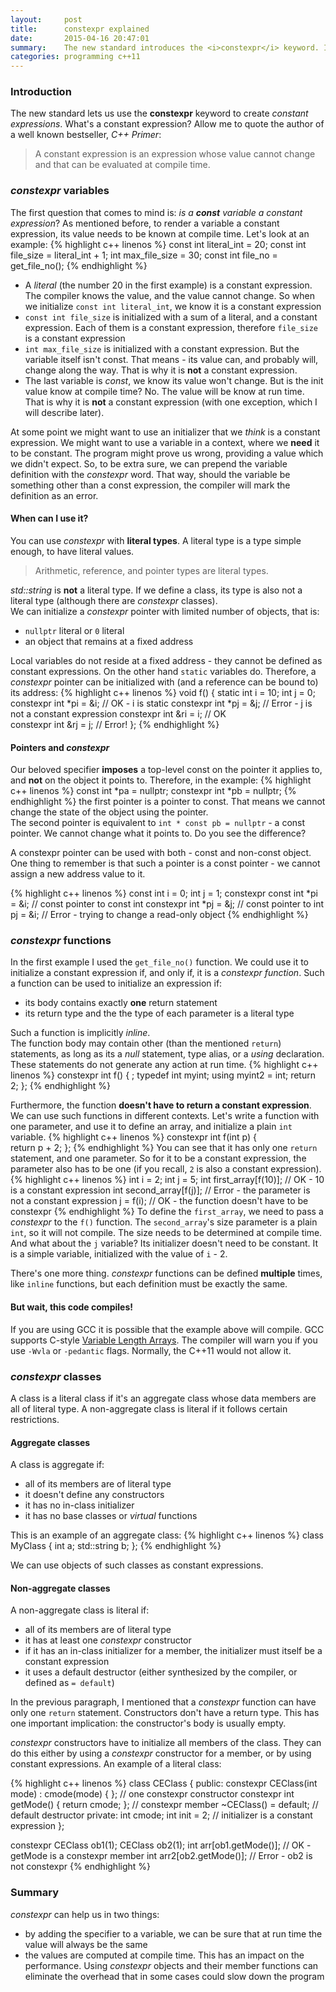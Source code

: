 ```yaml
---
layout:     post
title:      constexpr explained
date:       2015-04-16 20:47:01
summary:    The new standard introduces the <i>constexpr</i> keyword. In this post I will try to explain when to use it, and provide some examples. 
categories: programming c++11 
---
```


### Introduction

The new standard lets us use the **constexpr** keyword to create _constant expressions_. What's a constant expression? Allow me to quote the author of a well known bestseller, _C++ Primer_: 
> A constant expression is an expression whose value cannot change and that can be evaluated at compile time.

### _constexpr_ variables

The first question that comes to mind is: _is a **const** variable a constant expression_? As mentioned before, to render a variable a constant expression, its value needs to be known at compile time. Let's look at an example:
{% highlight c++ linenos %}
const int literal_int = 20;
const int file_size = literal_int + 1;
int max_file_size = 30;
const int file_no = get_file_no();
{% endhighlight %} 
 * A _literal_ (the number 20 in the first example) is a constant expression. The compiler knows the value, and the value cannot change. So when we initialize `const int literal_int`, we know it is a constant expression
 * `const int file_size` is initialized with a sum of a literal, and a constant expression. Each of them is a constant expression, therefore `file_size` is a constant expression
 * `int max_file_size` is initialized with a constant expression. But the variable itself isn't const. That means - its value can, and probably will, change along the way. That is why it is **not** a constant expression.
 * The last variable is _const_, we know its value won't change. But is the init value know at compile time? No. The value will be know at run time. That is why it is **not** a constant expression (with one exception, which I will describe later).    
 
At some point we might want to use an initializer that we _think_ is a constant expression. We might want to use a variable in a context, where we **need** it to be constant. The program might prove us wrong, providing a value which we didn't expect. So, to be extra sure, we can prepend the variable definition with the _constexpr_ word. That way, should the variable be something other than a const expression, the compiler will mark the definition as an error. 
 
#### When can I use it?
 
You can use _constexpr_ with **literal types**. A literal type is a type simple enough, to have literal values. 
>Arithmetic, reference, and pointer types are literal types.

_std::string_ is **not** a literal type. If we define a class, its type is also not a literal type (although there are _constexpr_ classes).    
We can initialize a _constexpr_ pointer with limited number of objects, that is:

 * `nullptr` literal or `0` literal
 *  an object that remains at a fixed address 
 
Local variables do not reside at a fixed address - they cannot be defined as constant expressions. On the other hand `static` variables do. Therefore, a _constexpr_ pointer can be initialized with (and a reference can be bound to) its address:
{% highlight c++ linenos %}
void f() 
{
	 static int i = 10;
	 int j = 0;
	 constexpr int *pi = &i;		// OK - i is static
	 constexpr int *pj = &j;		// Error - j is not a constant expression
	 constexpr int &ri = i;		 // OK  
	 constexpr int &rj = j;		 // Error!
};
{% endhighlight %} 

#### Pointers and _constexpr_

Our beloved specifier **imposes** a top-level const on the pointer it applies to, and **not** on the object it points to. Therefore, in the example:
{% highlight c++ linenos %}
const int *pa = nullptr;
constexpr int *pb = nullptr;
{% endhighlight %}
the first pointer is a pointer to const. That means we cannot change the state of the object using the pointer.    
The second pointer is equivalent to `int * const pb = nullptr` - a const pointer. We cannot change what it points to. Do you see the difference?    

A constexpr pointer can be used with both - const and non-const object. One thing to remember is that such a pointer is a const pointer - we cannot assign a new address value to it.

{% highlight c++ linenos %}
const int i = 0;
int j = 1;
constexpr const int *pi = &i;    // const pointer to const int
constexpr int *pj = &j;		 	// const pointer to int 
pj = &i;						  // Error - trying to change a read-only object
{% endhighlight %}

### _constexpr_ functions
In the first example I used the `get_file_no()` function. We could use it to initialize a constant expression if, and only if, it is a _constexpr function_. Such a function can be used to initialize an expression if:

 * its body contains exactly **one** return statement
 * its return type and the the type of each parameter is a literal type
 
Such a function is implicitly _inline_.    
The function body may contain other (than the mentioned `return`) statements, as long as its a _null_ statement, type alias, or a _using_ declaration. These statements do not generate any action at run time. 
{% highlight c++ linenos %}
constexpr int f() 
{ ; 
  typedef int myint; 
  using myint2 = int; 
  return 2; 
};
{% endhighlight %}

Furthermore, the function **doesn't have to return a constant expression**. We can use such functions in different contexts. Let's write a function with one parameter, and use it to define an array, and initialize a plain `int` variable. 
{% highlight c++ linenos %}
constexpr int f(int p) 
{  
  return p + 2; 
};
{% endhighlight %}
You can see that it has only one `return` statement, and one parameter. So for it to be a constant expression, the parameter also has to be one (if you recall, `2` is also a constant expression). 
{% highlight c++ linenos %}
int i = 2;
int j = 5;
int first_array[f(10)];	 // OK - 10 is a constant expression
int second_array[f(j)];		// Error - the parameter is not a constant expression
j = f(i);					// OK - the function doesn't have to be constexpr
{% endhighlight %}
To define the `first_array`, we need to pass a _constexpr_ to the `f()` function. The `second_array`'s size parameter is a plain `int`, so it will not compile. The size needs to be determined at compile time.    
And what about the `j` variable? Its initializer doesn't need to be constant. It is a simple variable, initialized with the value of `i` - 2.

There's one more thing. _constexpr_ functions can be defined **multiple** times, like `inline` functions, but each definition must be exactly the same.

#### But wait, this code compiles!

If you are using GCC it is possible that the example above will compile. GCC supports C-style [Variable Length Arrays](https://gcc.gnu.org/onlinedocs/gcc/Variable-Length.html). The compiler will warn you if you use `-Wvla` or `-pedantic` flags. Normally, the C++11 would not allow it.

### _constexpr_ classes

A class is a literal class if it's an aggregate class whose data members are all of literal type. A non-aggregate class is literal if it follows certain restrictions.

#### Aggregate classes

A class is aggregate if:
 
 * all of its members are of literal type
 * it doesn't define any constructors
 * it has no in-class initializer
 * it has no base classes or _virtual_ functions
 
This is an example of an aggregate class:
{% highlight c++ linenos %}
class MyClass 
{
	int a;
	std::string b;
};
{% endhighlight %}

We can use objects of such classes as constant expressions.

#### Non-aggregate classes

A non-aggregate class is literal if:

 * all of its members are of literal type
 * it has at least one _constexpr_ constructor
 * if it has an in-class initializer for a member, the initializer must itself be a constant expression
 * it uses a default destructor (either synthesized by the compiler, or defined as `= default`)
 
In the previous paragraph, I mentioned that a _constexpr_ function can have only one `return` statement. Constructors don't have a return type. This has one important implication: the constructor's body is usually empty.

_constexpr_ constructors have to initialize all members of the class. They can do this either by using a _constexpr_ constructor for a member, or by using constant expressions. An example of a literal class:

{% highlight c++ linenos %}
class CEClass 
{
public:
	constexpr CEClass(int mode) : cmode(mode) { };  // one constexpr constructor
	constexpr int getMode() { return cmode; };		 // constexpr member
	~CEClass() = default;							  // default destructor
private: 
	int cmode;
	int init = 2;						// initializer is a constant expression
};

constexpr CEClass ob1(1);
CEClass ob2(1);
int arr[ob1.getMode()];		 // OK - getMode is a constexpr member
int arr2[ob2.getMode()];	 	 // Error - ob2 is not constexpr
{% endhighlight %}


### Summary

_constexpr_ can help us in two things:
 
 * by adding the specifier to a variable, we can be sure that  at run time the value will always be the same
 * the values are computed at compile time. This has an impact on the performance. Using _constexpr_ objects and their member functions can eliminate the overhead that in some cases could slow down the program
 


